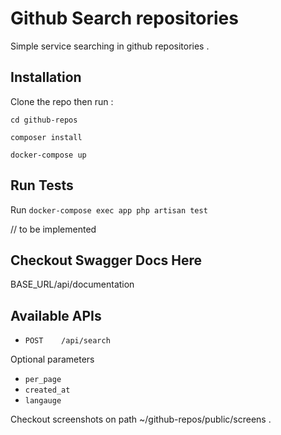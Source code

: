 # Github Search repositories
 
Simple service searching in github repositories .

## Installation

Clone the repo then run : 

`cd github-repos`

`composer install`

 `docker-compose up` 

## Run Tests

Run `docker-compose exec app php artisan test`

// to be implemented


## Checkout Swagger Docs Here

BASE_URL/api/documentation

## Available APIs

- `POST    /api/search`

Optional parameters

- `per_page`
- `created_at`
- `langauge`


Checkout screenshots on path ~/github-repos/public/screens  .
```
